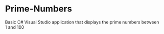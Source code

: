# Prime-Numbers
Basic C# Visual Studio application that displays the prime numbers between 1 and 100
